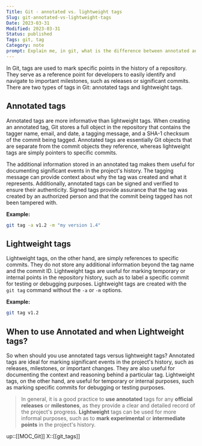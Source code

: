 ```yaml
---
Title: Git - annotated vs. lightweight tags
Slug: git-annotated-vs-lightweight-tags
Date: 2023-03-31
Modified: 2023-03-31
Status: published
Tags: git, tag
Category: note
prompt: Explain me, in git, what is the difference between annotated and lightweight tags. When to use each type? Give me long text.
---
```

In Git, tags are used to mark specific points in the history of a repository. They serve as a reference point for developers to easily identify and navigate to important milestones, such as releases or significant commits. There are two types of tags in Git: annotated tags and lightweight tags.

## Annotated tags
Annotated tags are more informative than lightweight tags. When creating an annotated tag, Git stores a full object in the repository that contains the tagger name, email, and date, a tagging message, and a SHA-1 checksum of the commit being tagged. Annotated tags are essentially Git objects that are separate from the commit objects they reference, whereas lightweight tags are simply pointers to specific commits.

The additional information stored in an annotated tag makes them useful for documenting significant events in the project's history. The tagging message can provide context about why the tag was created and what it represents. Additionally, annotated tags can be signed and verified to ensure their authenticity. Signed tags provide assurance that the tag was created by an authorized person and that the commit being tagged has not been tampered with.

**Example:**
```sh
git tag -a v1.2 -m "my version 1.4"
```

## Lightweight tags
Lightweight tags, on the other hand, are simply references to specific commits. They do not store any additional information beyond the tag name and the commit ID. Lightweight tags are useful for marking temporary or internal points in the repository history, such as to label a specific commit for testing or debugging purposes. Lightweight tags are created with the `git tag` command without the `-a` or `-m` options.

**Example:**
```sh
git tag v1.2
```

## When to use Annotated and when Lightweight tags?
So when should you use annotated tags versus lightweight tags? Annotated tags are ideal for marking significant events in the project's history, such as releases, milestones, or important changes. They are also useful for documenting the context and reasoning behind a particular tag. Lightweight tags, on the other hand, are useful for temporary or internal purposes, such as marking specific commits for debugging or testing purposes.

> In general, it is a good practice to **use annotated** tags for any **official releases** or **milestones**, as they provide a clear and detailed record of the project's progress. **Lightweight** tags can be used for more informal purposes, such as to **mark experimental** or **intermediate points** in the project's history.

up::[[MOC_Git]]
X::[[git_tags]]